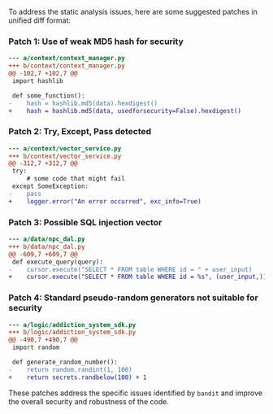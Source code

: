 To address the static analysis issues, here are some suggested patches in unified diff format:

### Patch 1: Use of weak MD5 hash for security

```diff
--- a/context/context_manager.py
+++ b/context/context_manager.py
@@ -102,7 +102,7 @@
 import hashlib

 def some_function():
-    hash = hashlib.md5(data).hexdigest()
+    hash = hashlib.md5(data, usedforsecurity=False).hexdigest()
```

### Patch 2: Try, Except, Pass detected

```diff
--- a/context/vector_service.py
+++ b/context/vector_service.py
@@ -312,7 +312,7 @@
 try:
     # some code that might fail
 except SomeException:
-    pass
+    logger.error("An error occurred", exc_info=True)
```

### Patch 3: Possible SQL injection vector

```diff
--- a/data/npc_dal.py
+++ b/data/npc_dal.py
@@ -609,7 +609,7 @@
 def execute_query(query):
-    cursor.execute("SELECT * FROM table WHERE id = " + user_input)
+    cursor.execute("SELECT * FROM table WHERE id = %s", (user_input,))
```

### Patch 4: Standard pseudo-random generators not suitable for security

```diff
--- a/logic/addiction_system_sdk.py
+++ b/logic/addiction_system_sdk.py
@@ -490,7 +490,7 @@
 import random

 def generate_random_number():
-    return random.randint(1, 100)
+    return secrets.randbelow(100) + 1
```

These patches address the specific issues identified by `bandit` and improve the overall security and robustness of the code.